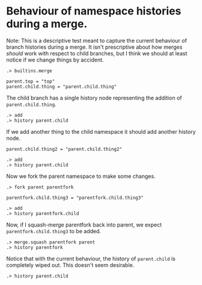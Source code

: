 # Behaviour of namespace histories during a merge.

Note: This is a descriptive test meant to capture the current behaviour of 
branch histories during a merge.
It isn't prescriptive about how merges _should_ work with respect to child branches, 
but I think we should at least notice if we change things by accident.


```ucm:hide
.> builtins.merge
```

```unison
parent.top = "top"
parent.child.thing = "parent.child.thing"
```

The child branch has a single history node representing the addition of `parent.child.thing`.

```ucm
.> add
.> history parent.child
```

If we add another thing to the child namespace it should add another history node.

```unison
parent.child.thing2 = "parent.child.thing2"
```


```ucm
.> add
.> history parent.child
```

Now we fork the parent namespace to make some changes.

```ucm
.> fork parent parentfork
```

```unison
parentfork.child.thing3 = "parentfork.child.thing3"
```

```ucm
.> add
.> history parentfork.child
```

Now, if I squash-merge parentfork back into parent, we expect `parentfork.child.thing3` to be added.

```ucm
.> merge.squash parentfork parent
.> history parentfork
```

Notice that with the current behaviour, the history of `parent.child` is completely wiped out.
This doesn't seem desirable.

```ucm
.> history parent.child
```
